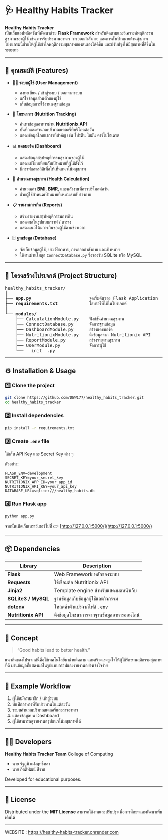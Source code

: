 # 🩺 Healthy Habits Tracker

**Healthy Habits Tracker**  
เป็นเว็บแอปพลิเคชันที่พัฒนาด้วย **Flask Framework** สำหรับติดตามและวิเคราะห์พฤติกรรมสุขภาพของผู้ใช้ เช่น การรับประทานอาหาร การออกกำลังกาย และการตั้งเป้าหมายด้านสุขภาพ  
โปรแกรมนี้ช่วยให้ผู้ใช้เข้าใจพฤติกรรมสุขภาพของตนเองได้ดีขึ้น และปรับปรุงให้มีสุขภาพที่ดีขึ้นในระยะยาว

---

## 🚀 คุณสมบัติ (Features)

- 🧍‍♂️ **ระบบผู้ใช้ (User Management)**
  - ลงทะเบียน / เข้าสู่ระบบ / ออกจากระบบ
  - แก้ไขข้อมูลส่วนตัวของผู้ใช้
  - เก็บข้อมูลการใช้งานลงฐานข้อมูล

- 🍎 **โภชนาการ (Nutrition Tracking)**
  - ค้นหาข้อมูลอาหารผ่าน **Nutritionix API**
  - บันทึกและคำนวณปริมาณแคลอรี่ที่บริโภคต่อวัน
  - แสดงข้อมูลโภชนาการที่สำคัญ เช่น โปรตีน ไขมัน คาร์โบไฮเดรต

- 📊 **แดชบอร์ด (Dashboard)**
  - แสดงข้อมูลสรุปพฤติกรรมสุขภาพของผู้ใช้
  - แสดงเปรียบเทียบกับเป้าหมายที่ผู้ใช้ตั้งไว้
  - มีกราฟและสถิติเพื่อให้เห็นแนวโน้มสุขภาพ

- 🧮 **คำนวณทางสุขภาพ (Health Calculation)**
  - คำนวณค่า **BMI**, **BMR**, และพลังงานที่ควรบริโภคต่อวัน
  - ช่วยผู้ใช้กำหนดเป้าหมายที่เหมาะสมกับร่างกาย

- 📋 **รายงานการกิน (Reports)**
  - สร้างรายงานสรุปพฤติกรรมการกิน
  - แสดงผลในรูปแบบกราฟ / ตาราง
  - แสดงแนวโน้มการกินของผู้ใช้ตามช่วงเวลา

- 🗄️ **ฐานข้อมูล (Database)**
  - จัดเก็บข้อมูลผู้ใช้, ประวัติอาหาร, การออกกำลังกาย และเป้าหมาย
  - ใช้งานผ่านโมดูล `ConnectDatabase.py` ซึ่งรองรับ SQLite หรือ MySQL

---

## 🧩 โครงสร้างโปรเจกต์ (Project Structure)

<div align="left">

<pre>
healthy_habits_tracker/
│
├── <b>app.py</b>                      จุดเริ่มต้นของ Flask Application
├── <b>requirements.txt</b>            ไลบรารีที่ใช้ในโปรเจกต์
│
└── <b>modules/</b>
    ├── CalculationModule.py    ฟังก์ชันคำนวณสุขภาพ
    ├── ConnectDatabase.py      จัดการฐานข้อมูล
    ├── DashboardModule.py      สร้างแดชบอร์ด
    ├── NutritionixModule.py    ดึงข้อมูลจาก Nutritionix API
    ├── ReportModule.py         สร้างรายงานสุขภาพ
    ├── UserModule.py           จัดการผู้ใช้
    └── __init__.py
</pre>

</div>

---

## ⚙️ Installation & Usage

### 1️⃣ Clone the project

```bash
git clone https://github.com/DEW177/healthy_habits_tracker.git
cd healthy_habits_tracker
```

### 2️⃣ Install dependencies

```bash
pip install -r requirements.txt
```

### 3️⃣ Create `.env` file

ใช้เก็บ API Key และ Secret Key ต่าง ๆ

ตัวอย่าง:

```
FLASK_ENV=development
SECRET_KEY=your_secret_key
NUTRITIONIX_APP_ID=your_app_id
NUTRITIONIX_API_KEY=your_api_key
DATABASE_URL=sqlite:///healthy_habits.db
```

### 4️⃣ Run Flask app

```bash
python app.py
```

จากนั้นเปิดเว็บเบราว์เซอร์ไปที่
👉 [http://127.0.0.1:5000/](http://127.0.0.1:5000/)

---

## 📦 Dependencies

| Library             | Description                               |
| ------------------- | ----------------------------------------- |
| **Flask**           | Web Framework หลักของระบบ                 |
| **Requests**        | ใช้เชื่อมต่อ Nutritionix API              |
| **Jinja2**          | Template engine สำหรับแสดงผลหน้าเว็บ      |
| **SQLite3 / MySQL** | ฐานข้อมูลเก็บข้อมูลผู้ใช้และกิจกรรม       |
| **dotenv**          | โหลดค่าตัวแปรจากไฟล์ `.env`               |
| **Nutritionix API** | ดึงข้อมูลโภชนาการจากฐานข้อมูลอาหารออนไลน์ |

---

## 🧠 Concept

> “Good habits lead to better health.”

แนวคิดของโปรเจกต์นี้คือใช้เทคโนโลยีมาช่วยติดตาม
และสร้างแรงจูงใจให้ผู้ใช้รักษาพฤติกรรมสุขภาพที่ดี
ผ่านข้อมูลที่แสดงผลในรูปแบบกราฟและรายงานอย่างเข้าใจง่าย

---

## 📜 Example Workflow

1. ผู้ใช้สมัครสมาชิก / เข้าสู่ระบบ
2. บันทึกอาหารที่รับประทานในแต่ละวัน
3. ระบบคำนวณปริมาณแคลอรี่และสารอาหาร
4. แสดงข้อมูลบน Dashboard
5. ผู้ใช้สามารถดูรายงานสรุปแนวโน้มสุขภาพได้

---

## 👨‍💻 Developers

**Healthy Habits Tracker Team**
College of Computing

* นาย รัฐภูมิ แฝงฤทธิ์หลง
* นาย กิตติพัฒน์ สีราช

Developed for educational purposes.

---

## 📜 License

Distributed under the **MIT License**
สามารถใช้งานและปรับปรุงเพื่อการศึกษาและพัฒนาเพิ่มเติมได้

---





WEBSITE : https://healthy-habits-tracker.onrender.com
